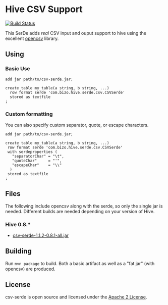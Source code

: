 # Hive CSV Support

[![Build Status](https://drone.io/github.com/ogrodnek/csv-serde/status.png)](https://drone.io/github.com/ogrodnek/csv-serde/latest)

This SerDe adds *real* CSV input and ouput support to hive using the excellent [opencsv](http://opencsv.sourceforge.net/) library.

## Using


### Basic Use

```
add jar path/to/csv-serde.jar;

create table my_table(a string, b string, ...)
  row format serde 'com.bizo.hive.serde.csv.CSVSerde'
  stored as textfile
;
```

### Custom formatting

You can also specify custom separator, quote, or escape characters.

```
add jar path/to/csv-serde.jar;

create table my_table(a string, b string, ...)
 row format serde 'com.bizo.hive.serde.csv.CSVSerde'
 with serdeproperties (
   "separatorChar" = "\t",
   "quoteChar"     = "'",
   "escapeChar"    = "\\"
  )	  
 stored as textfile
;
```

## Files

The following include opencsv along with the serde, so only the single jar is needed.  Different builds are needed depending on your version of Hive.

### Hive 0.8.*

* [csv-serde-1.1.2-0.8.1-all.jar](https://drone.io/github.com/ogrodnek/csv-serde/files/target/csv-serde-1.1.2-0.8.1-all.jar)


## Building

Run `mvn package` to build.  Both a basic artifact as well as a "fat jar" (with opencsv) are produced.


## License

csv-serde is open source and licensed under the [Apache 2 License](http://www.apache.org/licenses/LICENSE-2.0.html).
